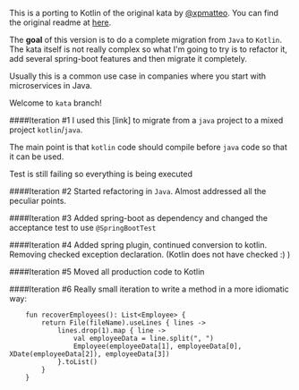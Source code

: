 This is a porting to Kotlin of the original kata by [@xpmatteo](https://github.com/xpmatteo).
You can find the original readme at [here](originalRDME.md).

The **goal** of this version is to do a complete migration from `Java` to `Kotlin`.
The kata itself is not really complex so what I'm going to try is to refactor it, add several spring-boot features and then migrate it completely.

Usually this is a common use case in companies where you start with microservices in Java.

Welcome to `kata` branch!

####Iteration \#1
I used this [link] to migrate from a `java` project to a mixed project `kotlin`/`java`.

The main point is that `kotlin` code should compile before `java` code so that it can be used.

Test is still failing so everything is being executed

####Iteration \#2
Started refactoring in `Java`. Almost addressed all the peculiar points.

####Iteration \#3
Added spring-boot as dependency and changed the acceptance test to use `@SpringBootTest`

####Iteration \#4
Added spring plugin, continued conversion to kotlin. Removing checked exception declaration. (Kotlin does not have checked :) )

####Iteration \#5
Moved all production code to Kotlin

####Iteration \#6
Really small iteration to write a method in a more idiomatic way:
```
    fun recoverEmployees(): List<Employee> {
        return File(fileName).useLines { lines ->
            lines.drop(1).map { line ->
                val employeeData = line.split(", ")
                Employee(employeeData[1], employeeData[0], XDate(employeeData[2]), employeeData[3])
            }.toList()
        }
    }
```

